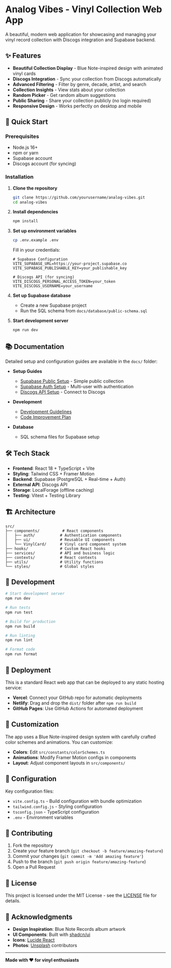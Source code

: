# Analog Vibes - Vinyl Collection Web App

A beautiful, modern web application for showcasing and managing your vinyl record collection with Discogs integration and Supabase backend.

## ✨ Features

- **Beautiful Collection Display** - Blue Note-inspired design with animated vinyl cards
- **Discogs Integration** - Sync your collection from Discogs automatically
- **Advanced Filtering** - Filter by genre, decade, artist, and search
- **Collection Insights** - View stats about your collection
- **Random Picker** - Get random album suggestions
- **Public Sharing** - Share your collection publicly (no login required)
- **Responsive Design** - Works perfectly on desktop and mobile

## 🚀 Quick Start

### Prerequisites

- Node.js 16+
- npm or yarn
- Supabase account
- Discogs account (for syncing)

### Installation

1. **Clone the repository**

   ```bash
   git clone https://github.com/yourusername/analog-vibes.git
   cd analog-vibes
   ```

2. **Install dependencies**

   ```bash
   npm install
   ```

3. **Set up environment variables**

   ```bash
   cp .env.example .env
   ```

   Fill in your credentials:

   ```env
   # Supabase Configuration
   VITE_SUPABASE_URL=https://your-project.supabase.co
   VITE_SUPABASE_PUBLISHABLE_KEY=your_publishable_key

   # Discogs API (for syncing)
   VITE_DISCOGS_PERSONAL_ACCESS_TOKEN=your_token
   VITE_DISCOGS_USERNAME=your_username
   ```

4. **Set up Supabase database**
   - Create a new Supabase project
   - Run the SQL schema from `docs/database/public-schema.sql`

5. **Start development server**
   ```bash
   npm run dev
   ```

## 📚 Documentation

Detailed setup and configuration guides are available in the `docs/` folder:

- **Setup Guides**
  - [Supabase Public Setup](docs/setup/supabase-public.md) - Simple public collection
  - [Supabase Auth Setup](docs/setup/supabase-auth.md) - Multi-user with authentication
  - [Discogs API Setup](docs/setup/discogs-api.md) - Connect to Discogs

- **Development**
  - [Development Guidelines](docs/development/guidelines.md)
  - [Code Improvement Plan](docs/code-improvement-plan.md)

- **Database**
  - SQL schema files for Supabase setup

## 🛠️ Tech Stack

- **Frontend**: React 18 + TypeScript + Vite
- **Styling**: Tailwind CSS + Framer Motion
- **Backend**: Supabase (PostgreSQL + Real-time + Auth)
- **External API**: Discogs API
- **Storage**: LocalForage (offline caching)
- **Testing**: Vitest + Testing Library

## 🏗️ Architecture

```
src/
├── components/          # React components
│   ├── auth/           # Authentication components
│   ├── ui/             # Reusable UI components
│   └── VinylCard/      # Vinyl card component system
├── hooks/              # Custom React hooks
├── services/           # API and business logic
├── contexts/           # React contexts
├── utils/              # Utility functions
└── styles/             # Global styles
```

## 🧪 Development

```bash
# Start development server
npm run dev

# Run tests
npm run test

# Build for production
npm run build

# Run linting
npm run lint

# Format code
npm run format
```

## 🚀 Deployment

This is a standard React web app that can be deployed to any static hosting service:

- **Vercel**: Connect your GitHub repo for automatic deployments
- **Netlify**: Drag and drop the `dist/` folder after `npm run build`
- **GitHub Pages**: Use GitHub Actions for automated deployment

## 🎨 Customization

The app uses a Blue Note-inspired design system with carefully crafted color schemes and animations. You can customize:

- **Colors**: Edit `src/constants/colorSchemes.ts`
- **Animations**: Modify Framer Motion configs in components
- **Layout**: Adjust component layouts in `src/components/`

## 🔧 Configuration

Key configuration files:

- `vite.config.ts` - Build configuration with bundle optimization
- `tailwind.config.js` - Styling configuration
- `tsconfig.json` - TypeScript configuration
- `.env` - Environment variables

## 📝 Contributing

1. Fork the repository
2. Create your feature branch (`git checkout -b feature/amazing-feature`)
3. Commit your changes (`git commit -m 'Add amazing feature'`)
4. Push to the branch (`git push origin feature/amazing-feature`)
5. Open a Pull Request

## 📄 License

This project is licensed under the MIT License - see the [LICENSE](LICENSE) file for details.

## 🙏 Acknowledgments

- **Design Inspiration**: Blue Note Records album artwork
- **UI Components**: Built with [shadcn/ui](https://ui.shadcn.com/)
- **Icons**: [Lucide React](https://lucide.dev/)
- **Photos**: [Unsplash](https://unsplash.com) contributors

---

**Made with ❤️ for vinyl enthusiasts**
